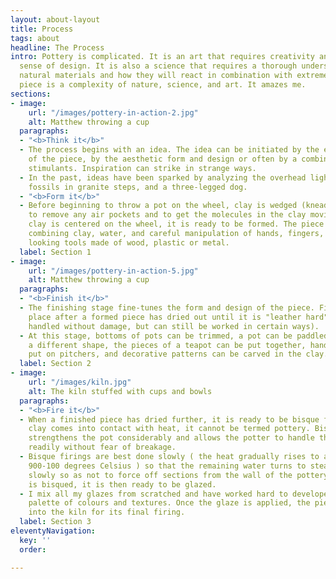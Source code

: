 ```yaml
---
layout: about-layout
title: Process
tags: about
headline: The Process
intro: Pottery is complicated. It is an art that requires creativity and a strong
  sense of design. It is also a science that requires a thorough understanding of
  natural materials and how they will react in combination with extreme heat. Each
  piece is a complexity of nature, science, and art. It amazes me.
sections:
- image:
    url: "/images/pottery-in-action-2.jpg"
    alt: Matthew throwing a cup
  paragraphs:
  - "<b>Think it</b>"
  - The process begins with an idea. The idea can be initiated by the end function
    of the piece, by the aesthetic form and design or often by a combination of these
    stimulants. Inspiration can strike in strange ways.
  - In the past, ideas have been sparked by analyzing the overhead lights on an airplane,
    fossils in granite steps, and a three-legged dog.
  - "<b>Form it</b>"
  - Before beginning to throw a pot on the wheel, clay is wedged (kneaded like dough)
    to remove any air pockets and to get the molecules in the clay moving. Once the
    clay is centered on the wheel, it is ready to be formed. The piece is formed by
    combining clay, water, and careful manipulation of hands, fingers, and some funny
    looking tools made of wood, plastic or metal.
  label: Section 1
- image:
    url: "/images/pottery-in-action-5.jpg"
    alt: Matthew throwing a cup
  paragraphs:
  - "<b>Finish it</b>"
  - The finishing stage fine-tunes the form and design of the piece. Finishing takes
    place after a formed piece has dried out until it is "leather hard". (It can be
    handled without damage, but can still be worked in certain ways).
  - At this stage, bottoms of pots can be trimmed, a pot can be paddled or bent into
    a different shape, the pieces of a teapot can be put together, handles can be
    put on pitchers, and decorative patterns can be carved in the clay.
  label: Section 2
- image:
    url: "/images/kiln.jpg"
    alt: The kiln stuffed with cups and bowls
  paragraphs:
  - "<b>Fire it</b>"
  - When a finished piece has dried further, it is ready to be bisque fired. Until
    clay comes into contact with heat, it cannot be termed pottery. Bisque firing
    strengthens the pot considerably and allows the potter to handle the pot more
    readily without fear of breakage.
  - Bisque firings are best done slowly ( the heat gradually rises to approximately
    900-100 degrees Celsius ) so that the remaining water turns to steam and escapes
    slowly so as not to force off sections from the wall of the pottery. When a piece
    is bisqued, it is then ready to be glazed.
  - I mix all my glazes from scratched and have worked hard to developed my own unique
    palette of colours and textures. Once the glaze is applied, the piece goes back
    into the kiln for its final firing.
  label: Section 3
eleventyNavigation:
  key: ''
  order: 

---
```

